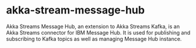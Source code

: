 # akka-stream-message-hub

Akka Streams Message Hub, an extension to Akka Streams Kafka, is an Akka Streams connector for IBM Message Hub.
It is used for publishing and subscribing to Kafka topics as well as managing Message Hub instance. 
